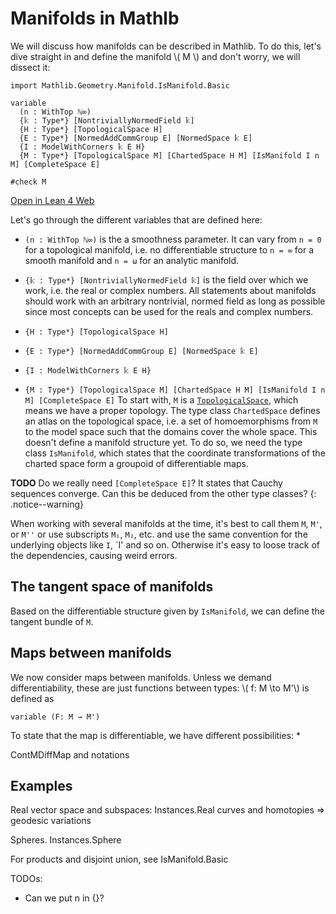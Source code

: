 # Manifolds in Mathlb

We will discuss how manifolds can be described in Mathlib. To do this, let's dive straight in and define the manifold \\( M \\) and don't worry, we will dissect it:

```
import Mathlib.Geometry.Manifold.IsManifold.Basic

variable
  (n : WithTop ℕ∞)
  {𝕜 : Type*} [NontriviallyNormedField 𝕜]
  {H : Type*} [TopologicalSpace H]
  {E : Type*} [NormedAddCommGroup E] [NormedSpace 𝕜 E]
  {I : ModelWithCorners 𝕜 E H}
  {M : Type*} [TopologicalSpace M] [ChartedSpace H M] [IsManifold I n M] [CompleteSpace E]

#check M
```
[Open in Lean 4 Web](https://live.lean-lang.org/#codez=JYWwDg9gTgLgBAWQIYwBYBtgCMB0BxAUwhAJigE8dkA7YAMwnQBMcBJAZxvsZYCEl2wAMYAoEQDckUYEizoCIuHAAU1OAC44AdWBoAKhDBxAqISA8IgCUiuAG9ArBuAdXY1w95MAQBUAXzgBtAHIQ1GTA4jLo6OQBUCRMAGLABMxwDgC6VtYAEk4ubl6+BpDoEADmwkjoAMpgSEIEcBlpStYAotmuHt7+0DEAgkxMAMLEIHhQEACuRs0pvlExVTV1DnDT6axOCBBMiTpoQ1DUBFDsyY6tGZ7pCG25nQWMJWWV1bWIMz4DqFIwBEwLr1kEO8OFwGEl1mogb4huB5D9/nVViIAMRCVAEIQAa0QIiAA)

Let's go through the different variables that are defined here:
* `(n : WithTop ℕ∞)`
is the a smoothness parameter. It can vary from `n = 0` for a topological manifold, i.e. no differentiable structure to `n = ∞` for a smooth manifold and `n = ω` for an analytic manifold.

* `{𝕜 : Type*} [NontriviallyNormedField 𝕜]`
is the field over which we work, i.e. the real or complex numbers. All statements about manifolds should work with an arbitrary nontrivial, normed field as long as possible since most concepts can be used for the reals and complex numbers.

* `{H : Type*} [TopologicalSpace H]`

* `{E : Type*} [NormedAddCommGroup E] [NormedSpace 𝕜 E]`

* `{I : ModelWithCorners 𝕜 E H}`

* `{M : Type*} [TopologicalSpace M] [ChartedSpace H M] [IsManifold I n M] [CompleteSpace E]`
To start with, `M` is a [`TopologicalSpace`](https://leanprover-community.github.io/mathlib4_docs/Mathlib/Topology/Defs/Basic.html#TopologicalSpace), which means we have a proper topology.
The type class `ChartedSpace` defines an atlas on the topological space, i.e. a set of homoemorphisms from `M` to the model space such that the domains cover the whole space. This doesn't define a manifold structure yet. To do so, we need the type class `IsManifold`, which states that the coordinate transformations of the charted space form a groupoid of differentiable maps.



**TODO** Do we really need `[CompleteSpace E]`? It states that Cauchy sequences converge. Can this be deduced from the other type classes?
{: .notice--warning}


When working with several manifolds at the time, it's best to call them `M`, `M'`, or `M''` or use subscripts `M₁`, `M₂`, etc. and use the same convention for the underlying objects like `I`, `I' and so on. Otherwise it's easy to loose track of the dependencies, causing weird errors.

## The tangent space of manifolds

Based on the differentiable structure given by `IsManifold`, we can define the tangent bundle of `M`.

## Maps between manifolds

We now consider maps between manifolds. Unless we demand differentiability, these are just functions between types: \\( f: M \to M'\\) is defined as
```
variable (F: M → M')
```

To state that the map is differentiable, we have different possibilities:
*

ContMDiffMap and notations

## Examples

Real vector space and subspaces: Instances.Real
curves and homotopies => geodesic variations

Spheres. Instances.Sphere


For products and disjoint union, see IsManifold.Basic

TODOs:
* Can we put n in {}?
